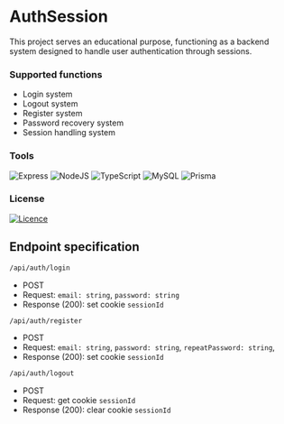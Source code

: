 # AuthSession
This project serves an educational purpose, functioning as a backend system designed to handle user authentication through sessions.

### Supported functions
* Login system
* Logout system
* Register system
* Password recovery system
* Session handling system

### Tools
![Express](https://img.shields.io/badge/Express.js-000000?style=for-the-badge&logo=express&logoColor=white)
![NodeJS](https://img.shields.io/badge/node.js-6DA55F?style=for-the-badge&logo=node.js&logoColor=white)
![TypeScript](https://img.shields.io/badge/typescript-%23007ACC.svg?style=for-the-badge&logo=typescript&logoColor=white)
![MySQL](https://img.shields.io/badge/mysql-4479A1.svg?style=for-the-badge&logo=mysql&logoColor=white)
![Prisma](https://img.shields.io/badge/Prisma-3982CE?style=for-the-badge&logo=Prisma&logoColor=white)

### License
[![Licence](https://img.shields.io/github/license/Ileriayo/markdown-badges?style=for-the-badge)](./LICENSE)



## Endpoint specification
```sh
/api/auth/login
```
* POST
* Request: `email: string`, `password: string`
* Response (200): set cookie `sessionId`

```sh
/api/auth/register
```
* POST
* Request: `email: string`, `password: string`, `repeatPassword: string`,
* Response (200): set cookie `sessionId`

```sh
/api/auth/logout
```
* POST
* Request: get cookie `sessionId`
* Response (200): clear cookie `sessionId`